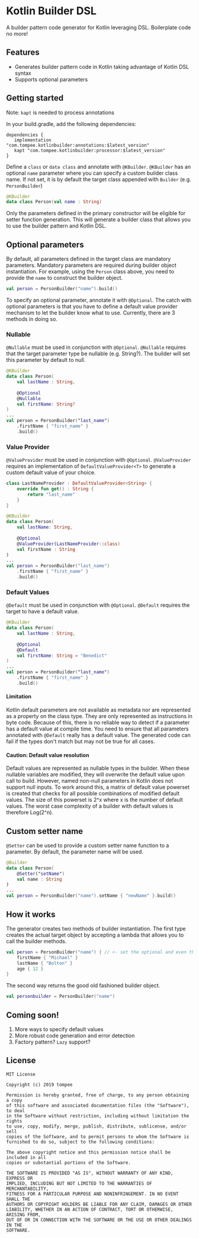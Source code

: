 # Kotlin Builder DSL
A builder pattern code generator for Kotlin leveraging DSL. Boilerplate code no more!

## Features
- Generates builder pattern code in Kotlin taking advantage of Kotlin DSL syntax
- Supports optional parameters

## Getting started
Note: `kapt` is needed to process annotations

In your build.gradle, add the following dependencies:

```
dependencies {
   implementation "com.tompee.kotlinbuilder:annotations:$latest_version"
   kapt "com.tompee.kotlinbuilder:processor:$latest_version"
}
```

Define a `class` or `data class` and annotate with `@KBuilder`. `@KBuilder` has an optional `name` parameter where you can specify a custom builder class name. If not set, it is by default the target class appended with `Builder` (e.g. `PersonBuilder`)
```kotlin
@KBuilder
data class Person(val name : String)
```

Only the parameters defined in the primary constructor will be eligible for setter function generation.
This will generate a builder class that allows you to use the builder pattern and Kotlin DSL.

## Optional parameters
By default, all parameters defined in the target class are mandatory parameters. Mandatory parameters are required during builder object instantiation. For example, using the `Person` class above, you need to provide the `name` to construct the builder object.

```kotlin
val person = PersonBuilder("name").build()
```

To specify an optional parameter, annotate it with `@Optional`. The catch with optional parameters is that you have to define a default value provider mechanism to let the builder know what to use. Currently, there are 3 methods in doing so.

### Nullable
`@Nullable` must be used in conjunction with `@Optional`. `@Nullable` requires that the target parameter type be nullable (e.g. String?). The builder will set this parameter by default to null.

```kotlin
@KBuilder
data class Person(
    val lastName : String,
    
    @Optional
    @Nullable
    val firstName: String?
)
...
val person = PersonBuilder("last_name")
    .firstName { "first_name" }
    .build()
```

### Value Provider
`@ValueProvider` must be used in conjunction with `@Optional`. `@ValueProvider` requires an implementation of `DefaultValueProvider<T>` to generate a custom default value of your choice.

```kotlin
class LastNameProvider : DefaultValueProvider<String> {
    override fun get() : String {
        return "last_name"
    } 
}

@KBuilder
data class Person(
    val lastName: String,
    
    @Optional
    @ValueProvider(LastNameProvider::class)
    val firstName : String
)
...
val person = PersonBuilder("last_name")
    .firstName { "first_name" }
    .build()
```

### Default Values
`@Default` must be used in conjunction with `@Optional`. `@Default` requires the target to have a default value.

```kotlin
@KBuilder
data class Person(
    val lastName : String,
    
    @Optional
    @Default
    val firstName: String = "Benedict"
)
...
val person = PersonBuilder("last_name")
    .firstName { "first_name" }
    .build()
```

#### Limitation
Kotlin default parameters are not available as metadata nor are represented as a property on the class type. They are only represented as instructions in byte code. Because of this, there is no reliable way to detect if a parameter has a default value at compile time. You need to ensure that all parameters annotated with `@Default` really has a default value. The generated code can fail if the types don't match but may not be true for all cases.

#### Caution: Default value resolution
Default values are represented as nullable types in the builder. When these nullable variables are modified, they will overwrite the default value upon call to build. However, named non-null parameters in Kotlin does not support null inputs. To work around this, a matrix of default value powerset is created that checks for all possible combinations of modified default values. The size of this powerset is 2^x where x is the number of default values. The worst case complexity of a builder with default values is therefore Log(2^n).

## Custom setter name
`@Setter` can be used to provide a custom setter name function to a parameter. By default, the parameter name will be used.

```kotlin
@Builder
data class Person(
    @Setter("setName")
    val name : String
)
...
val person = PersonBuilder("name").setName { "newName" }.build()
```

## How it works
The generator creates two methods of builder instantiation. The first type creates the actual target object by accepting a lambda that allows you to call the builder methods.

```kotlin
val person = PersonBuilder("name") { // <- set the optional and even the override the mandatory parameters
    firstName { "Michael" }
    lastName { "Bolton" }
    age { 12 }
}
```
The second way returns the good old fashioned builder object.
```kotlin
val personbuilder = PersonBuilder("name")
```

## Coming soon!
1. More ways to specify default values
2. More robust code generation and error detection
3. Factory pattern? `Lazy` support?

## License
```
MIT License

Copyright (c) 2019 tompee

Permission is hereby granted, free of charge, to any person obtaining a copy
of this software and associated documentation files (the "Software"), to deal
in the Software without restriction, including without limitation the rights
to use, copy, modify, merge, publish, distribute, sublicense, and/or sell
copies of the Software, and to permit persons to whom the Software is
furnished to do so, subject to the following conditions:

The above copyright notice and this permission notice shall be included in all
copies or substantial portions of the Software.

THE SOFTWARE IS PROVIDED "AS IS", WITHOUT WARRANTY OF ANY KIND, EXPRESS OR
IMPLIED, INCLUDING BUT NOT LIMITED TO THE WARRANTIES OF MERCHANTABILITY,
FITNESS FOR A PARTICULAR PURPOSE AND NONINFRINGEMENT. IN NO EVENT SHALL THE
AUTHORS OR COPYRIGHT HOLDERS BE LIABLE FOR ANY CLAIM, DAMAGES OR OTHER
LIABILITY, WHETHER IN AN ACTION OF CONTRACT, TORT OR OTHERWISE, ARISING FROM,
OUT OF OR IN CONNECTION WITH THE SOFTWARE OR THE USE OR OTHER DEALINGS IN THE
SOFTWARE.
```
